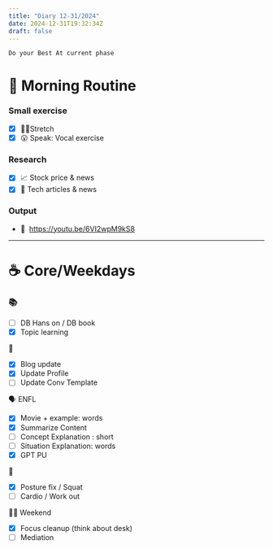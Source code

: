 ```yaml
---
title: "Diary 12-31/2024"  
date: 2024-12-31T19:32:34Z
draft: false
---
```


```tsx
Do your Best At current phase
```

# 🍳 Morning Routine

### Small exercise

- [x]  🧎‍♀️Stretch
- [x]  😮 Speak: Vocal exercise

### Research

- [x]  📈 Stock price & news
- [x]  👾 Tech articles & news

### Output

- 🎥  https://youtu.be/6VI2wpM9kS8

---

# ☕ Core/Weekdays

### 📚

- [ ]  DB Hans on / DB book
- [x]  Topic learning

👑

- [x]  Blog update
- [x]  Update Profile
- [ ]  Update Conv Template

🗣️ ENFL

- [x]  Movie + example: words
- [x]  Summarize Content
- [ ]  Concept Explanation : short
- [ ]  Situation Explanation: words
- [x]  GPT PU

💪

- [x]  Posture fix / Squat
- [ ]  Cardio / Work out

🧘‍♀️ Weekend

- [x]  Focus cleanup (think about desk)
- [ ]  Mediation